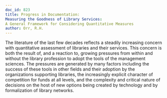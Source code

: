 ```yaml
---
doc_id: 823
title: Progress in Documentation:
Measuring the Goodness of Library Services:
A General Framework for Considering Quantitative Measures
author: Orr, R.H.
---
```


The literature of the last few decades reflects a steadily increasing
concern with quantitative assessment of libraries and their services.  This
concern is both the result of, and a reaction to, growing pressures from
within and without the library profession to adopt the tools of the
management sciences.  The pressures are generated by many factors including
the success of these tools in other fields and their adoption by the
organizations supporting libraries, the increasingly explicit character
of competition for funds at all levels, and the complexity and critical
nature of decisions on the host of new options being created by technology
and by formalization of library networks.